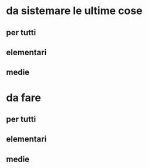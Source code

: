 # da sistemare le ultime cose
## per tutti
## elementari
## medie
# da fare
## per tutti
## elementari
## medie
